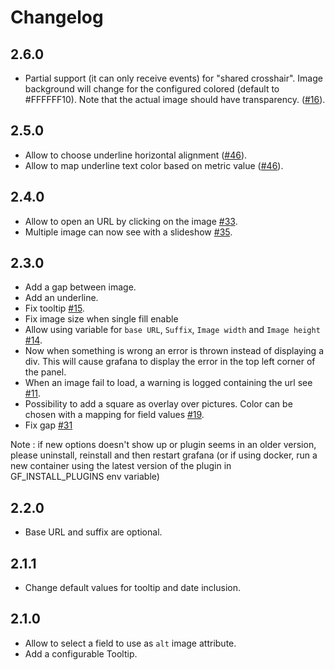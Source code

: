 # Changelog

## 2.6.0

- Partial support (it can only receive events) for "shared crosshair". Image background will change for the configured
colored (default to #FFFFFF10). Note that the actual image should have transparency. ([#16](https://github.com/Dalvany/dalvany-image-panel/issues/16)).

## 2.5.0

- Allow to choose underline horizontal alignment ([#46](https://github.com/Dalvany/dalvany-image-panel/issues/46)).
- Allow to map underline text color based on metric value ([#46](https://github.com/Dalvany/dalvany-image-panel/issues/46)).

## 2.4.0

- Allow to open an URL by clicking on the image [#33](https://github.com/Dalvany/dalvany-image-panel/issues/33).
- Multiple image can now see with a slideshow [#35](https://github.com/Dalvany/dalvany-image-panel/issues/35).

## 2.3.0

- Add a gap between image.
- Add an underline.
- Fix tooltip [#15](https://github.com/Dalvany/dalvany-image-panel/issues/15).
- Fix image size when single fill enable
- Allow using variable for `base URL`, `Suffix`, `Image width` and `Image height` [#14](https://github.com/Dalvany/dalvany-image-panel/issues/14).
- Now when something is wrong an error is thrown instead of displaying a div. This will cause grafana to display the
  error in the top left corner of the panel.
- When an image fail to load, a warning is logged containing the url
  see [#11](https://github.com/Dalvany/dalvany-image-panel/issues/11).
- Possibility to add a square as overlay over pictures. Color can be chosen with a mapping for field values [#19](https://github.com/Dalvany/dalvany-image-panel/issues/19).
- Fix gap [#31](https://github.com/Dalvany/dalvany-image-panel/issues/31)

Note : if new options doesn't show up or plugin seems in an older version, please uninstall, reinstall and then restart
grafana (or if using docker, run a new container using the latest version of the plugin in GF_INSTALL_PLUGINS env
variable)

## 2.2.0

- Base URL and suffix are optional.

## 2.1.1

- Change default values for tooltip and date inclusion.

## 2.1.0

- Allow to select a field to use as `alt` image attribute.
- Add a configurable Tooltip.
